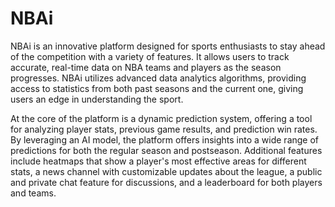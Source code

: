 # NBAi

NBAi is an innovative platform designed for sports enthusiasts to stay ahead of the competition with a variety of features. 
It allows users to track accurate, real-time data on NBA teams and players as the season progresses. NBAi utilizes advanced 
data analytics algorithms, providing access to statistics from both past seasons and the current one, giving users an edge 
in understanding the sport.

At the core of the platform is a dynamic prediction system, offering a tool for analyzing player stats, previous game 
results, and prediction win rates. By leveraging an AI model, the platform offers insights into a wide range of predictions
for both the regular season and postseason. Additional features include heatmaps that show a player's most effective areas 
for different stats, a news channel with customizable updates about the league, a public and private chat feature for 
discussions, and a leaderboard for both players and teams.
